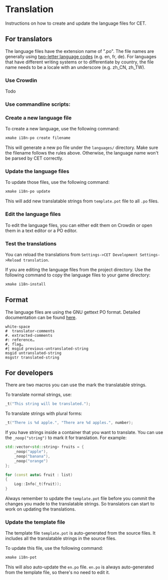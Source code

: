 # Translation

Instructions on how to create and update the language files for CET.

## For translators

The language files have the extension name of ".po". The file names are generally using [two-letter language codes](https://en.wikipedia.org/wiki/List_of_ISO_639-1_codes) (e.g. en, fr, de). For languages that have different writing systems or to differentiate by country, the file name needs to be a locale with an underscore (e.g. zh_CN, zh_TW).

### Use Crowdin

Todo


### Use commandline scripts:

### Create a new language file
To create a new language, use the following command:
```sh
xmake i18n-po create filename
```
This will generate a new po file under the `languages/` directory. Make sure the filename follows the rules above. Otherwise, the language name won't be parsed by CET correctly.

### Update the language files
To update those files, use the following command:
```sh
xmake i18n-po update
```
This will add new translatable strings from `template.pot` file to all `.po` files.

### Edit the language files
To edit the language files, you can either edit them on Crowdin or open them in a text editor or a PO editor.

### Test the translations
You can reload the translations from `Settings->CET Development Settings->Reload translation`.

If you are editing the language files from the project directory. Use the following command to copy the language files to your game directory:
```sh
xmake i18n-install
```

## Format

The language files are using the GNU gettext PO format. Detailed documentation can be found [here](https://www.gnu.org/software/gettext/manual/html_node/PO-Files.html).
```po
white-space
#  translator-comments
#. extracted-comments
#: reference…
#, flag…
#| msgid previous-untranslated-string
msgid untranslated-string
msgstr translated-string
```
## For developers

There are two macros you can use the mark the translatable strings.

To translate normal strings, use:
```cpp
_t("This string will be translated.");
```

To translate strings with plural forms:
```cpp
_t("There is %d apple.", "There are %d apples.", number);
```

If you have strings inside a container that you want to translate. You can use the `_noop("string")` to mark it for translation. For example:
```cpp
std::vector<std::string> fruits = {
    _noop("apple"),
    _noop("banana"),
    _noop("orange")
};

for (const auto& fruit : list)
{
    Log::Info(_t(fruit));
}
```

Always remember to update the `template.pot` file before you commit the changes you made to the translatable strings. So translators can start to work on updating the translations.

### Update the template file

The template file `template.pot` is auto-generated from the source files. It includes all the translatable strings in the source files.

To update this file, use the following command:
```sh
xmake i18n-pot
```
This will also auto-update the `en.po` file. `en.po` is always auto-generated from the template file, so there's no need to edit it.